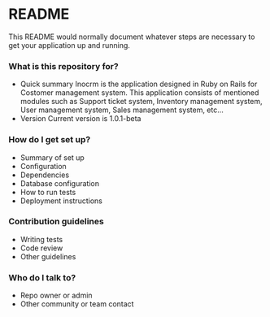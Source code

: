 # README #

This README would normally document whatever steps are necessary to get your application up and running.

### What is this repository for? ###

* Quick summary
Inocrm is the application designed in Ruby on Rails for Costomer management system. This application consists of mentioned modules such as Support ticket system, Inventory management system, User management system, Sales management system, etc...
* Version
Current version is 1.0.1-beta

### How do I get set up? ###

* Summary of set up
* Configuration
* Dependencies
* Database configuration
* How to run tests
* Deployment instructions

### Contribution guidelines ###

* Writing tests
* Code review
* Other guidelines

### Who do I talk to? ###

* Repo owner or admin
* Other community or team contact